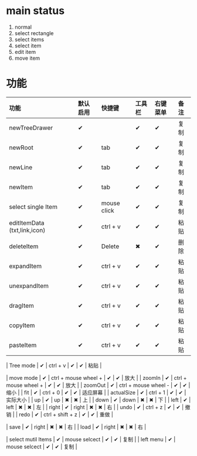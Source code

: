 # main status
1. normal 
2. select rectangle
3. select items
4. select item
5. edit item
6. move item


# 功能

| 功能       | 默认启用 | 快捷键            | 工具栏 | 右键菜单 | 备注   |
| :--------- | :--- | :--------------- | :----- | :----- | :---- |
| newTreeDrawer    | ✔   |           | ✔     | ✔      | 复制 | 
| newRoot    | ✔   | tab          | ✔     | ✔      | 复制 | 
| newLine    | ✔   | tab          | ✔     | ✔      | 复制 | 
| newItem    | ✔   | tab          | ✔     | ✔      | 复制 | 
| select single Item    | ✔   | mouse click          | ✔     | ✔      | 复制 | 
| editItemData (txt,link,icon)     | ✔   | ctrl + v          | ✔     | ✔      | 粘贴 | 
| deleteItem | ✔   | Delete            | ✖     | ✔      | 删除 | 
| expandItem      | ✔   | ctrl + v          | ✔     | ✔      | 粘贴 | 
| unexpandItem      | ✔   | ctrl + v          | ✔     | ✔      | 粘贴 | 
| dragItem      | ✔   | ctrl + v          | ✔     | ✔      | 粘贴 | 
| copyItem      | ✔   | ctrl + v          | ✔     | ✔      | 粘贴 | 
| pasteItem      | ✔   | ctrl + v          | ✔     | ✔      | 粘贴 | 

| Tree mode     | ✔   | ctrl + v          | ✔     | ✔      | 粘贴 | 



| move mode     | ✔   | ctrl + mouse wheel +          | ✔     | ✔      | 放大 |
| zoomIn     | ✔   | ctrl + mouse wheel +          | ✔     | ✔      | 放大 |
| zoomOut    | ✔   | ctrl + mouse wheel -          | ✔     | ✔      | 缩小 |
| fit        | ✔   | ctrl + 0          | ✔     | ✔      | 适应屏幕 |
| actualSize | ✔   | ctrl + 1          | ✔     | ✔      | 实际大小 |
| up         | ✔   | up                | ✖     | ✖      | 上 |
| down       | ✔   | down              | ✖     | ✖      | 下 |
| left       | ✔   | left              | ✖     | ✖      | 左 |
| right      | ✔   | right             | ✖     | ✖      | 右 |
| undo       | ✔   | ctrl + z          | ✔     | ✔      | 撤销 | 
| redo       | ✔   | ctrl + shift + z  | ✔     | ✔      | 重做 | 

| save      | ✔   | right             | ✖     | ✖      | 右 |
| load      | ✔   | right             | ✖     | ✖      | 右 |

| select mutil Items    | ✔   | mouse selcect          | ✔     | ✔      | 复制 | 
| left menu   | ✔   | mouse selcect          | ✔     | ✔      | 复制 | 
